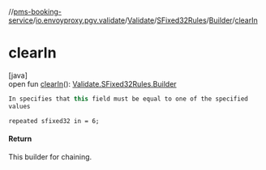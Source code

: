 //[pms-booking-service](../../../../../index.md)/[io.envoyproxy.pgv.validate](../../../index.md)/[Validate](../../index.md)/[SFixed32Rules](../index.md)/[Builder](index.md)/[clearIn](clear-in.md)

# clearIn

[java]\
open fun [clearIn](clear-in.md)(): [Validate.SFixed32Rules.Builder](index.md)

```kotlin
In specifies that this field must be equal to one of the specified
values

```
`repeated sfixed32 in = 6;`

#### Return

This builder for chaining.